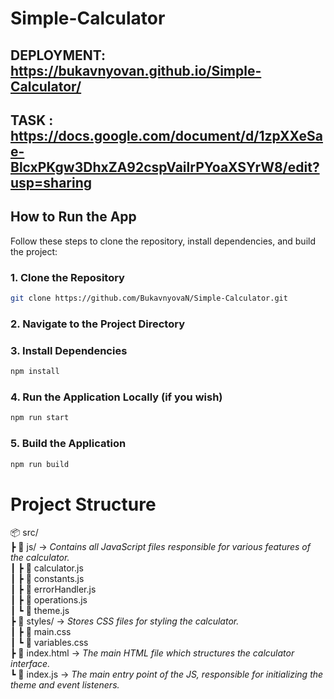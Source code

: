 # Simple-Calculator

## DEPLOYMENT: https://bukavnyovan.github.io/Simple-Calculator/

## TASK : https://docs.google.com/document/d/1zpXXeSae-BlcxPKgw3DhxZA92cspVailrPYoaXSYrW8/edit?usp=sharing

## How to Run the App

Follow these steps to clone the repository, install dependencies, and build the project:

### 1. Clone the Repository

```bash
git clone https://github.com/BukavnyovaN/Simple-Calculator.git
```

### 2. Navigate to the Project Directory

### 3. Install Dependencies
```bash
npm install
```

### 4. Run the Application Locally (if you wish)
```bash
npm run start
```

### 5. Build the Application
```bash
npm run build
```

# Project Structure

📦 src/  
┣ 📂 js/ -> *Contains all JavaScript files responsible for various features of the calculator.*     
┃ ┣ 📜 calculator.js     
┃ ┣ 📜 constants.js      
┃ ┣ 📜 errorHandler.js       
┃ ┣ 📜 operations.js     
┃ ┗ 📜 theme.js      
┣ 📂 styles/ -> *Stores CSS files for styling the calculator.*      
┃ ┣ 📜 main.css      
┃ ┗ 📜 variables.css     
┣ 📜 index.html -> *The main HTML file which structures the calculator interface.*   
┗ 📜 index.js -> *The main entry point of the JS, responsible for initializing the theme and event listeners.*